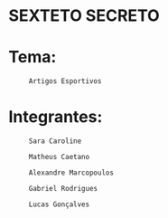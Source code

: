 
# SEXTETO SECRETO


# Tema: 
         Artigos Esportivos

# Integrantes:

         Sara Caroline

         Matheus Caetano

         Alexandre Marcopoulos
 
         Gabriel Rodrigues

         Lucas Gonçalves
